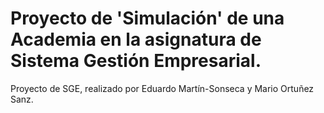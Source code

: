 # Proyecto de 'Simulación' de una Academia en la asignatura de Sistema Gestión Empresarial.
Proyecto de SGE, realizado por Eduardo Martín-Sonseca y Mario Ortuñez Sanz.
